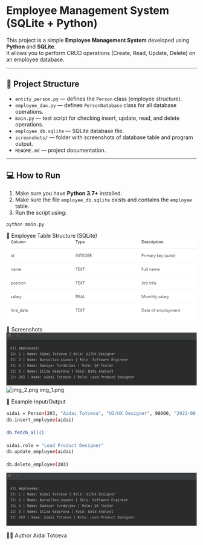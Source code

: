 # Employee Management System (SQLite + Python)

This project is a simple **Employee Management System** developed using **Python** and **SQLite**.  
It allows you to perform CRUD operations (Create, Read, Update, Delete) on an employee database.

---

## 📁 Project Structure

- `entity_person.py` — defines the `Person` class (employee structure).
- `employee_dao.py` — defines `PersonDatabase` class for all database operations.
- `main.py` — test script for checking insert, update, read, and delete operations.
- `employee_db.sqlite` — SQLite database file.
- `screenshots/` — folder with screenshots of database table and program output.
- `README.md` — project documentation.

---

## 💻 How to Run

1. Make sure you have **Python 3.7+** installed.
2. Make sure the file `employee_db.sqlite` exists and contains the `employee` table.
3. Run the script using:

```bash
python main.py
```
🧱 Employee Table Structure (SQLite)
![img_3.png](img_3.png)

📸 Screenshots
![img.png](img.png)
![![img_2.png](img_2.png)
img_1.png](img_1.png)

📌 Example Input/Output

```bash
aidai = Person(203, "Aidai Totoeva", "UI/UX Designer", 98000, "2022-08-12")
db.insert_employee(aidai)

db.fetch_all()

aidai.role = "Lead Product Designer"
db.update_employee(aidai)

db.delete_employee(203)
```
![img.png](img.png)


👩‍💻 Author
Aidai Totoeva
